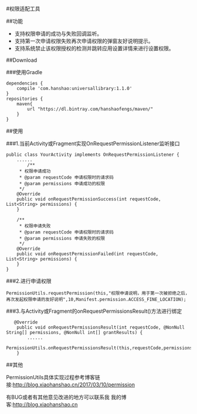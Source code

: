 #权限适配工具

##功能
- 支持权限申请的成功与失败回调监听。
- 支持第一次申请权限失败再次申请权限的弹窗友好说明提示。
- 支持系统禁止该权限授权的检测并跳转应用设置详情来进行设置权限。

##Download

###使用Gradle
```
dependencies {
    compile 'com.hanshao:universallibrary:1.1.0'
}
repositories {
    maven{
        url "https://dl.bintray.com/hanshaofengs/maven/"
    }
}
```

##使用

###1.当前Activity或Fragment实现OnRequestPermissionListener监听接口
```
public class YourActivity implements OnRequestPermissionListener {
	......
	    /**
     * 权限申请成功
     * @param requestCode 申请权限时的请求码
     * @param permissions 申请成功的权限
     */
    @Override
    public void onRequestPermissionSuccess(int requestCode, List<String> permissions) {
    }

    /**
     * 权限申请失败
     * @param requestCode 申请权限时的请求码
     * @param permissions 申请失败的权限
     */
    @Override
    public void onRequestPermissionFailed(int requestCode, List<String> permissions) {
    }
}

```

###2.进行申请权限
```
PermissionUtils.requestPermission(this,"权限申请说明，用于第一次被拒绝之后，再次发起权限申请的友好说明",10,Manifest.permission.ACCESS_FINE_LOCATION);
```

###3.与Activity或Fragment的onRequestPermissionsResult()方法进行绑定

```
   @Override
    public void onRequestPermissionsResult(int requestCode, @NonNull String[] permissions, @NonNull int[] grantResults) {
 		......
        PermissionUtils.onRequestPermissionsResult(this,requestCode,permissions,grantResults);
    }

```

##其他

PermissionUtils具体实现过程参考博客链接:<http://blog.xiaohanshao.cn/2017/03/10/permission>

有BUG或者有其他意见改进的地方可以联系我
我的博客:<http://blog.xiaohanshao.cn>
